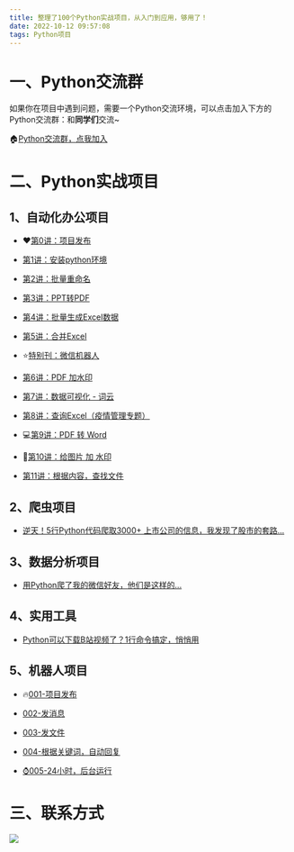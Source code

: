 ```yaml
---
title: 整理了100个Python实战项目，从入门到应用，够用了！
date: 2022-10-12 09:57:08
tags: Python项目
---
```




# 一、Python交流群

如果你在项目中遇到问题，需要一个Python交流环境，可以点击加入下方的Python交流群：和**同学们**交流~

🏠[Python交流群，点我加入](http://www.python4office.cn/wechat-group/)
<!-- more -->



# 二、Python实战项目

## 1、自动化办公项目


- ❤[第0讲：项目发布](https://www.bilibili.com/video/BV1pT4y1k7FH)

- [第1讲：安装python环境](https://www.bilibili.com/video/BV1Q44y1u7rV)

- [第2讲：批量重命名](https://www.bilibili.com/video/BV12r4y187Yj)

- [第3讲：PPT转PDF](https://www.bilibili.com/video/BV17Y411c792)

- [第4讲：批量生成Excel数据](https://www.bilibili.com/video/BV1wr4y1b7uk)

- [第5讲：合并Excel](https://www.bilibili.com/video/BV1714y147Ao)

- ⭐[特别刊：微信机器人](https://www.python-office.com/office/robot.html)

- [第6讲：PDF 加水印](https://www.bilibili.com/video/BV1Se411T7au)

- [第7讲：数据可视化 - 词云](https://www.bilibili.com/video/BV1Me4y1h7Ku)

- [第8讲：查询Excel（疫情管理专题）](https://www.bilibili.com/video/BV1Bd4y1B7yr)

- 💻[第9讲：PDF 转 Word](https://www.bilibili.com/video/BV1Bd4y1B7yr)

- 👩[第10讲：给图片 加 水印](https://www.bilibili.com/video/BV1jT411T7n9)

- [第11讲：根据内容，查找文件](https://www.bilibili.com/video/BV13P411n77G)

## 2、爬虫项目
- [逆天！5行Python代码爬取3000+ 上市公司的信息，我发现了股市的套路...](https://mp.weixin.qq.com/s/bJa_PHo2ijgzRVNUgU5F1w)


## 3、数据分析项目
- [用Python爬了我的微信好友，他们是这样的...](https://mp.weixin.qq.com/s/-vsy85RdWyJL01yOGkZk9Q)

## 4、实用工具
<!-- - []() -->
- [Python可以下载B站视频了？1行命令搞定，悄悄用](https://mp.weixin.qq.com/s/NaDDcn-X8aruVHBvWmHXUQ)

## 5、机器人项目

- 🔥[001-项目发布](https://www.bilibili.com/video/BV1Xa411u7yU)

- [002-发消息](https://www.bilibili.com/video/BV1Jt4y1j7F1)

- [003-发文件](https://www.bilibili.com/video/BV1te4y1y7Ro)

- [004-根据关键词，自动回复](https://www.bilibili.com/video/BV1fV4y1M7ju)

- [⌚005-24小时，后台运行](https://www.bilibili.com/video/BV11L411L7oi)

# 三、联系方式
![](https://www.python-office.com/api/img-cdn/group/0816.jpg)